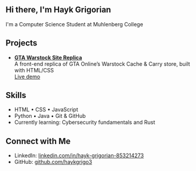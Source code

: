 ## Hi there, I'm Hayk Grigorian

I'm a Computer Science Student at Muhlenberg College

## Projects

- **[GTA Warstock Site Replica](https://github.com/haykgrigo3/warstock-clone)**  
  A front-end replica of GTA Online’s Warstock Cache & Carry store, built with HTML/CSS  
   [Live demo](https://haykgrigo3.github.io/warstock-clone/)

##  Skills

- HTML • CSS • JavaScript  
- Python • Java • Git & GitHub    
- Currently learning: Cybersecurity fundamentals and Rust

##  Connect with Me

- LinkedIn: [linkedin.com/in/hayk-grigorian-853214273](www.linkedin.com/in/hayk-grigorian-853214273)
- GitHub: [github.com/haykgrigo3](https://github.com/haykgrigo3)


<!--
**haykgrigo3/haykgrigo3** is a ✨ _special_ ✨ repository because its `README.md` (this file) appears on your GitHub profile.

Here are some ideas to get you started:

- 🔭 I’m currently working on ...
- 🌱 I’m currently learning ...
- 👯 I’m looking to collaborate on ...
- 🤔 I’m looking for help with ...
- 💬 Ask me about ...
- 📫 How to reach me: ...
- 😄 Pronouns: ...
- ⚡ Fun fact: ...
-->

